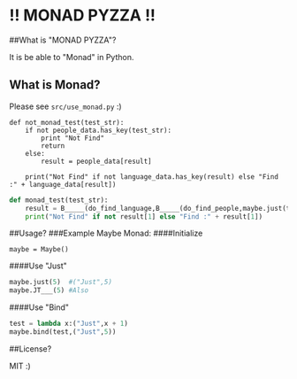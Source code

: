 !! MONAD PYZZA !!
=================

##What is "MONAD PYZZA"?

It is be able to "Monad" in Python.

## What is Monad?

Please see `src/use_monad.py` :)

```
def not_monad_test(test_str):
    if not people_data.has_key(test_str):
        print "Not Find"
        return
    else:
        result = people_data[result]
    
    print("Not Find" if not language_data.has_key(result) else "Find :" + language_data[result])
```

```python
def monad_test(test_str):
    result = B_____(do_find_language,B_____(do_find_people,maybe.just(test_str)))
    print("Not Find" if not result[1] else "Find :" + result[1])
```

##Usage?
###Example Maybe Monad:
####Initialize
```
maybe = Maybe()
```
####Use "Just"
```python
maybe.just(5)  #("Just",5)
maybe.JT___(5) #Also
```
####Use "Bind"
```python
test = lambda x:("Just",x + 1)
maybe.bind(test,("Just",5))
```

##License?

MIT :)
